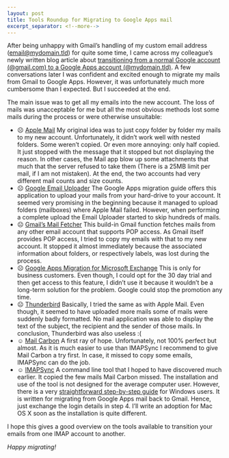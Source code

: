 ```yaml
---
layout: post
title: Tools Roundup for Migrating to Google Apps mail
excerpt_separator: <!--more-->
---
```

After being unhappy with Gmail’s handling of my custom email address (email@mydomain.tld) for quite some time, I came across my colleague’s newly written blog article about [transitioning from a normal Google account (@gmail.com) to a Google Apps account (@mydomain.tld)](http://www.filiwiese.com/transitioning-to-a-google-apps-account/ "Transitioning to a Google Apps account"). A few conversations later I was confident and excited enough to migrate my mails from Gmail to Google Apps. However, it was unfortunately much more cumbersome than I expected. But I succeeded at the end.
<!--more-->

The main issue was to get all my emails into the new account. The loss of mails was unacceptable for me but all the most obvious methods lost some mails during the process or were otherwise unsuitable:

*   ☹ [Apple Mail](http://en.wikipedia.org/wiki/Mail_%28application%29 "Wikipedia about Apple Mail")
My original idea was to just copy folder by folder my mails to my new account. Unfortunately, it didn’t work well with nested folders. Some weren’t copied. Or even more annoying: only half copied. It just stopped with the message that it stopped but not displaying the reason. In other cases, the Mail app blow up some attachments that much that the server refused to take them (There is a 25MB limit per mail, if I am not mistaken). At the end, the two accounts had very different mail counts and size counts.
*   ☹ [Google Email Uploader](http://code.google.com/p/google-email-uploader-mac/ "Google Email Uploader for Mac")
The Google Apps migration guide offers this application to upload your mails from your hard-drive to your account. It seemed very promising in the beginning because it managed to upload folders (mailboxes) where Apple Mail failed. However, when performing a complete upload the Email Uploader started to skip hundreds of mails.
*   ☹ [Gmail’s Mail Fetcher](https://mail.google.com/support/bin/answer.py?answer=21288 "Get mail from other accounts")
This build-in Gmail function fetches mails from any other email account that supports POP access. As Gmail itself provides POP access, I tried to copy my emails with that to my new account. It stopped it almost immediately because the associated information about folders, or respectively labels, was lost during the process.
*   ☹ [Google Apps Migration for Microsoft Exchange](https://tools.google.com/dlpage/exchangemigration "Google Apps Migration for Microsoft Exchange")
This is only for business customers. Even though, I could opt for the 30 day trial and then get access to this feature, I didn’t use it because it wouldn’t be a long-term solution for the problem. Google could stop the promotion any time.
*   ☹ [Thunderbird](http://www.mozilla.org/thunderbird/ "Mozilla Thunderbird")
Basically, I tried the same as with Apple Mail. Even though, it seemed to have uploaded more mails some of mails were suddenly badly formatted. No mail application was able to display the text of the subject, the recipient and the sender of those mails. In conclusion, Thunderbird was also useless :(
*   ☺ [Mail Carbon](http://mailcarbon.calfater.com/ "Mail Carbon")
A first ray of hope. Unfortunately, not 100% perfect but almost. As it is much easier to use than IMAPSync I recommend to give Mail Carbon a try first. In case, it missed to copy some emails, IMAPSync can do the job.
*   ☺ [IMAPSync](http://ks.lamiral.info/imapsync/ "imapsync")
A command line tool that I hoped to have discovered much earlier. It copied the few mails Mail Carbon missed. The installation and use of the tool is not designed for the average computer user. However, there is a very [straightforward step-by-step guide](http://nimal.info/blog/2011/migrating-from-google-apps-mail-back-to-gmail/ "Back to Gmail: Migrating emails from Google Apps mail to Gmail") for Windows users. It is written for migrating from Google Apps mail back to Gmail. Hence, just exchange the login details in step 4. I’ll write an adoption for Mac OS X soon as the installation is quite different.

I hope this gives a good overview on the tools available to transition your emails from one IMAP account to another.

*Happy migrating!*